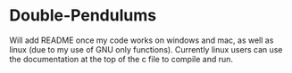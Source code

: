 # Double-Pendulums

Will add README once my code works on windows and mac, as well as linux (due to my use of GNU only functions). Currently linux users can use the documentation at the top of the c file to compile and run.
